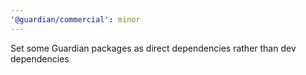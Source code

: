 ```yaml
---
'@guardian/commercial': minor
---
```


Set some Guardian packages as direct dependencies rather than dev dependencies
